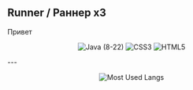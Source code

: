 ## Runner / Раннер x3
<p>Привет</p>
<p align="center" >
<img alt="Java (8-22)", src="https://img.shields.io/badge/Java-white?style=for-the-badge&logo=openjdk&logoColor=white&logoSize=64&label=%20&labelColor=ff9100&color=242323"> 
<img alt="CSS3", src="https://img.shields.io/badge/CSS3-white?style=for-the-badge&logo=css3&logoColor=white&logoSize=64&label=%20&labelColor=%230f66d1&color=242323"> 
<img alt="HTML5", src="https://img.shields.io/badge/HTML5-white?style=for-the-badge&logo=html5&logoColor=white&logoSize=64&label=%20&labelColor=%23ff6224&color=242323">
</p>
---
<p align="center" >
 <img alt="Most Used Langs", src="[https://github-readme-stats.vercel.app/api/top-langs/?username=runner1213&theme=dark&border_radius=6&include_all_commits=true&count_private=true&layout=compact](https://github-readme-stats.vercel.app/api/top-langs/?username=runner1213&theme=dark&locale=en&size_weight=0.8&count_weight=1.0)">
</p>
<!--![Top Langs](https://github-readme-stats.vercel.app/api/top-langs/?username=runner1213&theme=dark&locale=en&size_weight=0.8&count_weight=1.0) >

---
[![GitHub Streak](https://github-readme-streak-stats.herokuapp.com?user=runner1213&theme=dark&locale=en&date_format=j%20M%5B%20Y%5D)](https://git.io/streak-stats)
